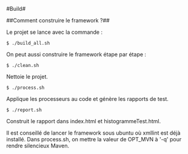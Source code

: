 #Build#

##Comment construire le framework ?##

Le projet se lance avec la commande :

    $ ./build_all.sh

On peut aussi construire le framework étape par étape :

    $ ./clean.sh

Nettoie le projet.

    $ ./process.sh

Applique les processeurs au code et génère les rapports de test.

    $ ./report.sh

Construit le rapport dans index.html et histogrammeTest.html.

Il est conseillé de lancer le framework sous ubuntu où xmllint est déjà installé.
Dans process.sh, on mettre la valeur de OPT_MVN à '-q' pour rendre silencieux Maven.
